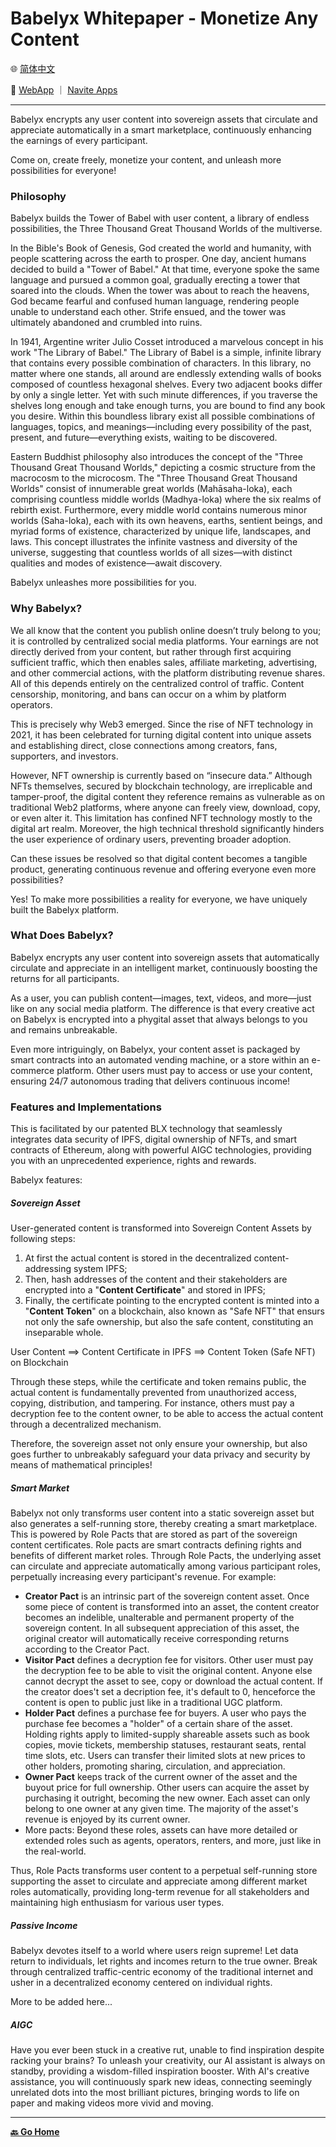 # Babelyx Whitepaper - Monetize Any Content

🌐 [简体中文](./_zhcn.md)

<!-- 🌎 to be added -->

🚀 [WebApp](https://u.babelyx.com) ｜ [Navite Apps](https://links.babelyx.com)

---

Babelyx encrypts any user content into sovereign assets that circulate and appreciate automatically in a smart marketplace, continuously enhancing the earnings of every participant.

Come on, create freely, monetize your content, and unleash more possibilities for everyone!

### Philosophy

Babelyx builds the Tower of Babel with user content, a library of endless possibilities, the Three Thousand Great Thousand Worlds of the multiverse.

In the Bible's Book of Genesis, God created the world and humanity, with people scattering across the earth to prosper. One day, ancient humans decided to build a "Tower of Babel." At that time, everyone spoke the same language and pursued a common goal, gradually erecting a tower that soared into the clouds. When the tower was about to reach the heavens, God became fearful and confused human language, rendering people unable to understand each other. Strife ensued, and the tower was ultimately abandoned and crumbled into ruins.

In 1941, Argentine writer Julio Cosset introduced a marvelous concept in his work "The Library of Babel." The Library of Babel is a simple, infinite library that contains every possible combination of characters. In this library, no matter where one stands, all around are endlessly extending walls of books composed of countless hexagonal shelves. Every two adjacent books differ by only a single letter. Yet with such minute differences, if you traverse the shelves long enough and take enough turns, you are bound to find any book you desire. Within this boundless library exist all possible combinations of languages, topics, and meanings—including every possibility of the past, present, and future—everything exists, waiting to be discovered.

Eastern Buddhist philosophy also introduces the concept of the "Three Thousand Great Thousand Worlds," depicting a cosmic structure from the macrocosm to the microcosm. The "Three Thousand Great Thousand Worlds" consist of innumerable great worlds (Mahāsaha-loka), each comprising countless middle worlds (Madhya-loka) where the six realms of rebirth exist. Furthermore, every middle world contains numerous minor worlds (Saha-loka), each with its own heavens, earths, sentient beings, and myriad forms of existence, characterized by unique life, landscapes, and laws. This concept illustrates the infinite vastness and diversity of the universe, suggesting that countless worlds of all sizes—with distinct qualities and modes of existence—await discovery.

Babelyx unleashes more possibilities for you.

### Why Babelyx?

We all know that the content you publish online doesn’t truly belong to you; it is controlled by centralized social media platforms. Your earnings are not directly derived from your content, but rather through first acquiring sufficient traffic, which then enables sales, affiliate marketing, advertising, and other commercial actions, with the platform distributing revenue shares. All of this depends entirely on the centralized control of traffic. Content censorship, monitoring, and bans can occur on a whim by platform operators.

This is precisely why Web3 emerged. Since the rise of NFT technology in 2021, it has been celebrated for turning digital content into unique assets and establishing direct, close connections among creators, fans, supporters, and investors.

However, NFT ownership is currently based on “insecure data.” Although NFTs themselves, secured by blockchain technology, are irreplicable and tamper-proof, the digital content they reference remains as vulnerable as on traditional Web2 platforms, where anyone can freely view, download, copy, or even alter it. This limitation has confined NFT technology mostly to the digital art realm. Moreover, the high technical threshold significantly hinders the user experience of ordinary users, preventing broader adoption.

Can these issues be resolved so that digital content becomes a tangible product, generating continuous revenue and offering everyone even more possibilities?

Yes! To make more possibilities a reality for everyone, we have uniquely built the Babelyx platform.

### What Does Babelyx?

Babelyx encrypts any user content into sovereign assets that automatically circulate and appreciate in an intelligent market, continuously boosting the returns for all participants.

As a user, you can publish content—images, text, videos, and more—just like on any social media platform. The difference is that every creative act on Babelyx is encrypted into a phygital asset that always belongs to you and remains unbreakable.

Even more intriguingly, on Babelyx, your content asset is packaged by smart contracts into an automated vending machine, or a store within an e-commerce platform. Other users must pay to access or use your content, ensuring 24/7 autonomous trading that delivers continuous income!

### Features and Implementations

This is facilitated by our patented BLX technology that seamlessly integrates data security of IPFS, digital ownership of NFTs, and smart contracts of Ethereum, along with powerful AIGC technologies, providing you with an unprecedented experience, rights and rewards.

Babelyx features:

##### Sovereign Asset

User-generated content is transformed into Sovereign Content Assets by following steps:

1. At first the actual content is stored in the decentralized content-addressing system IPFS;
2. Then, hash addresses of the content and their stakeholders are encrypted into a "**Content Certificate**" and stored in IPFS;
3. Finally, the certificate pointing to the encrypted content is minted into a "**Content Token**" on a blockchain, also known as "Safe NFT" that ensurs not only the safe ownership, but also the safe content, constituting an inseparable whole.

User Content ==> Content Certificate in IPFS ==> Content Token (Safe NFT) on Blockchain

Through these steps, while the certificate and token remains public, the actual content is fundamentally prevented from unauthorized access, copying, distribution, and tampering. For instance, others must pay a decryption fee to the content owner, to be able to access the actual content through a decentralized mechanism.

Therefore, the sovereign asset not only ensure your ownership, but also goes further to unbreakably safeguard your data privacy and security by means of mathematical principles!

##### Smart Market

Babelyx not only transforms user content into a static sovereign asset but also generates a self-running store, thereby creating a smart marketplace. This is powered by Role Pacts that are stored as part of the sovereign content certificates. Role pacts are smart contracts defining rights and benefits of different market roles. Through Role Pacts, the underlying asset can circulate and appreciate automatically among various participant roles, perpetually increasing every participant's revenue. For example:

- **Creator Pact** is an intrinsic part of the sovereign content asset. Once some piece of content is transformed into an asset, the content creator becomes an indelible, unalterable and permanent property of the sovereign content. In all subsequent appreciation of this asset, the original creator will automatically receive corresponding returns according to the Creator Pact.
- **Visitor Pact** defines a decryption fee for visitors. Other user must pay the decryption fee to be able to visit the original content. Anyone else cannot decrypt the asset to see, copy or download the actual content. If the creator does't set a decription fee, it's default to 0, henceforce the content is open to public just like in a traditional UGC platform.
- **Holder Pact** defines a purchase fee for buyers. A user who pays the purchase fee becomes a "holder" of a certain share of the asset. Holding rights apply to limited-supply shareable assets such as book copies, movie tickets, membership statuses, restaurant seats, rental time slots, etc. Users can transfer their limited slots at new prices to other holders, promoting sharing, circulation, and appreciation.
- **Owner Pact** keeps track of the current owner of the asset and the buyout price for full ownership. Other users can acquire the asset by purchasing it outright, becoming the new owner. Each asset can only belong to one owner at any given time. The majority of the asset's revenue is enjoyed by its current owner.
- More pacts: Beyond these roles, assets can have more detailed or extended roles such as agents, operators, renters, and more, just like in the real-world.

Thus, Role Pacts transforms user content to a perpetual self-running store supporting the asset to circulate and appreciate among different market roles automatically, providing long-term revenue for all stakeholders and maintaining high enthusiasm for various user types.

##### Passive Income

Babelyx devotes itself to a world where users reign supreme! Let data return to individuals, let rights and incomes return to the true owner. Break through centralized traffic-centric economy of the traditional internet and usher in a decentralized economy centered on individual rights.

More to be added here...

##### AIGC

Have you ever been stuck in a creative rut, unable to find inspiration despite racking your brains? To unleash your creativity, our AI assistant is always on standby, providing a wisdom-filled inspiration booster. With AI's creative assistance, you will continuously spark new ideas, connecting seemingly unrelated dots into the most brilliant pictures, bringing words to life on paper and making videos more vivid and moving.

---

[**🔙️ Go Home**](../../_enus.md)
